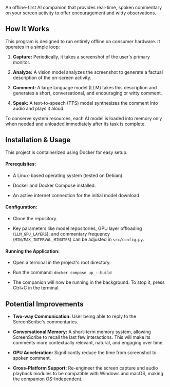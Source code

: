 An offline-first AI companion that provides real-time, spoken commentary on your screen activity to offer encouragement and witty observations.

## How It Works
This program is designed to run entirely offline on consumer hardware. It operates in a simple loop:

1. **Capture:** Periodically, it takes a screenshot of the user's primary monitor.

2. **Analyze:** A vision model analyzes the screenshot to generate a factual description of the on-screen activity.

3. **Comment:** A large language model (LLM) takes this description and generates a short, conversational, and encouraging or witty comment.

4. **Speak:** A text-to-speech (TTS) model synthesizes the comment into audio and plays it aloud.

To conserve system resources, each AI model is loaded into memory only when needed and unloaded immediately after its task is complete.

## Installation & Usage
This project is containerized using Docker for easy setup.

#### Prerequisites:

- A Linux-based operating system (tested on Debian).

- Docker and Docker Compose installed.

- An active internet connection for the initial model download.

#### Configuration:

- Clone the repository.

- Key parameters like model repositories, GPU layer offloading (`LLM_GPU_LAYERS`), and commentary frequency (`MIN/MAX_INTERVAL_MINUTES`) can be adjusted in `src/config.py`.

#### Running the Application:

- Open a terminal in the project's root directory.

- Run the command: `docker compose up --build`

- The companion will now be running in the background. To stop it, press Ctrl+C in the terminal.

## Potential Improvements

- **Two-way Communication:** User being able to reply to the ScreenScribe's commentaries.

- **Conversational Memory:** A short-term memory system, allowing ScreenScribe to recall the last few interactions. This will make its comments more contextually relevant, natural, and engaging over time.

- **GPU Acceleration:** Significantly reduce the time from screenshot to spoken comment.

- **Cross-Platform Support:** Re-engineer the screen capture and audio playback modules to be compatible with Windows and macOS, making the companion OS-Independent.